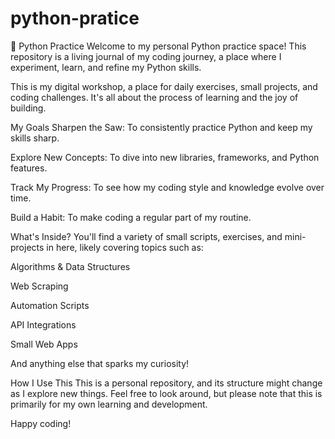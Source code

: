 # python-pratice
🐍 Python Practice
Welcome to my personal Python practice space! This repository is a living journal of my coding journey, a place where I experiment, learn, and refine my Python skills.

This is my digital workshop, a place for daily exercises, small projects, and coding challenges. It's all about the process of learning and the joy of building.

My Goals
Sharpen the Saw: To consistently practice Python and keep my skills sharp.

Explore New Concepts: To dive into new libraries, frameworks, and Python features.

Track My Progress: To see how my coding style and knowledge evolve over time.

Build a Habit: To make coding a regular part of my routine.

What's Inside?
You'll find a variety of small scripts, exercises, and mini-projects in here, likely covering topics such as:

Algorithms & Data Structures

Web Scraping

Automation Scripts

API Integrations

Small Web Apps

And anything else that sparks my curiosity!

How I Use This
This is a personal repository, and its structure might change as I explore new things. Feel free to look around, but please note that this is primarily for my own learning and development.

Happy coding!
